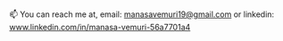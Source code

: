 📫 You can reach me at, 
email: manasavemuri19@gmail.com or
linkedin: www.linkedin.com/in/manasa-vemuri-56a7701a4

<!---
manasavemuri19/manasavemuri19 is a ✨ special ✨ repository because its `README.md` (this file) appears on your GitHub profile.
You can click the Preview link to take a look at your changes.
--->
